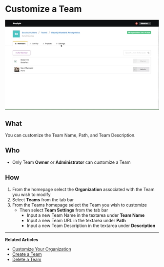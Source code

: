 # Customize a Team 

![Customize a Team](https://github.com/stoplightio/docs/blob/develop/assets/gifs/team-customize.gif?raw=true)

## What 

You can customize the Team Name, Path, and Team Description. 

## Who 

* Only Team **Owner** or **Administrator** can customize a Team

## How

1. From the homepage select the **Organization** associated with the Team you wish to modify 
2. Select **Teams** from the tab bar 
3. From the Teams homepage select the Team you wish to customize
      * Then select **Team Settings** from the tab bar 
          * Input a new Team Name in the textarea under **Team Name**
          * Input a new Team URL in the textarea under **Path**
          * Input a new Team Description in the textarea under **Description**   

---
**Related Articles**
- [Customize Your Organization](/platform/organizations/customize)
- [Create a Team](/platform/organizations/teams/create-team)
- [Delete a Team](/platform/organizations/teams/delete)
